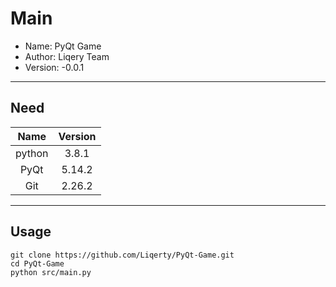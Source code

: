 # Main

 * Name: PyQt Game
 * Author: Liqery Team
 * Version: -0.0.1

---

## Need

| Name | Version |
|:------:|:-------:|
| python | 3.8.1 |
| PyQt | 5.14.2 |
| Git | 2.26.2 |

---

## Usage

```
git clone https://github.com/Liqerty/PyQt-Game.git
cd PyQt-Game
python src/main.py
```
